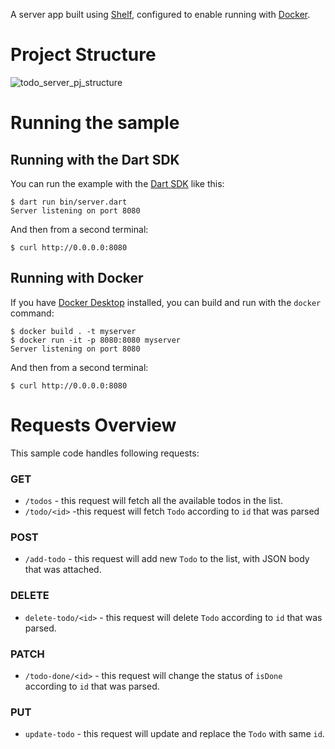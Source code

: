 A server app built using [Shelf](https://pub.dev/packages/shelf),
configured to enable running with [Docker](https://www.docker.com/).

# Project Structure

![todo_server_pj_structure](https://user-images.githubusercontent.com/63785350/144826938-81a18288-17fa-48e3-a3a7-b291e7e9ffed.png)

  

# Running the sample

## Running with the Dart SDK

You can run the example with the [Dart SDK](https://dart.dev/get-dart)
like this:

```
$ dart run bin/server.dart
Server listening on port 8080
```

And then from a second terminal:
```
$ curl http://0.0.0.0:8080
```

## Running with Docker

If you have [Docker Desktop](https://www.docker.com/get-started) installed, you
can build and run with the `docker` command:

```
$ docker build . -t myserver
$ docker run -it -p 8080:8080 myserver
Server listening on port 8080
```

And then from a second terminal:
```
$ curl http://0.0.0.0:8080
```

# Requests Overview

This sample code handles following requests:
### GET
  - `/todos` - this request will fetch all the available todos in the list.
  - `/todo/<id>` -this request will fetch `Todo` according to `id` that was parsed

### POST
  - `/add-todo` - this request will add new `Todo` to the list, with JSON body that was attached.

### DELETE 
  - `delete-todo/<id>` - this request will delete `Todo` according to `id` that was parsed.

### PATCH
- `/todo-done/<id>` - this request will change the status of `isDone` according to `id` that was parsed.

### PUT
  - `update-todo` - this request will update and replace the `Todo` with same `id`.


